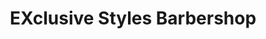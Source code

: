 ---
title: "EXclusive Styles Barbershop"
url: /cincinnati/exclusive-styles-barbershop/
shop: hairdresser
---